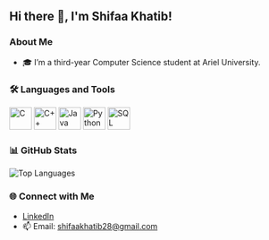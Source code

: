 ## Hi there 👋, I'm Shifaa Khatib!

### About Me
- 🎓 I’m a third-year Computer Science student at Ariel University.
### 🛠️ Languages and Tools

<p >
  <img src="https://img.icons8.com/color/48/000000/c-programming.png" alt="C" width="40" height="40"/>
  <img src="https://img.icons8.com/color/48/000000/c-plus-plus-logo.png" alt="C++" width="40" height="40"/> 
  <img src="https://img.icons8.com/color/48/000000/java-coffee-cup-logo.png" alt="Java" width="40" height="40"/>
  <img src="https://img.icons8.com/color/48/000000/python.png" alt="Python" width="40" height="40"/>
  <img src="https://img.icons8.com/color/48/000000/sql.png" alt="SQL" width="40" height="40"/>
</p>


### 📊 GitHub Stats

![Top Languages](https://github-readme-stats.vercel.app/api/top-langs/?username=shifaaKh28&layout=compact&theme=radical)


### 🌐 Connect with Me
- [LinkedIn](https://www.linkedin.com/in/shifaa-khatib-86177b305)
- 📫 Email: [shifaakhatib28@gmail.com](mailto:shifaakhatib28@gmail.com)


